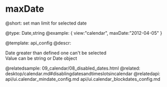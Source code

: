 maxDate
=============


@short: set man limit for selected date
	

@type: Date,string
@example:
{ view:"calendar", maxDate:"2012-04-05" }

@template:	api_config
@descr:


Date greater than defined one can't be selected  
Value can be string or Date object

@relatedsample:
	09_calendar/08_disabled_dates.html
@related:
	desktop/calendar.md#disablingdatesandtimeslotsincalendar
@relatedapi:
	api/ui.calendar_mindate_config.md
    api/ui.calendar_blockdates_config.md